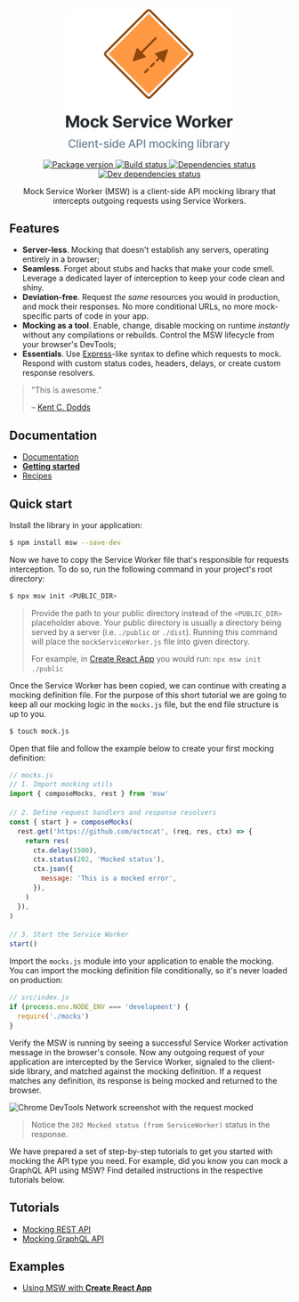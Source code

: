 <p align="center">
  <img src="logo.png" width="300" />
</p>

<p align="center">
  <a href="https://www.npmjs.com/package/msw" target="_blank">
    <img src="https://img.shields.io/npm/v/msw.svg" alt="Package version" />
  </a>
  <a href="https://circleci.com/gh/open-draft/msw" target="_blank">
    <img src="https://img.shields.io/circleci/project/github/open-draft/msw/master.svg" alt="Build status" />
  </a>
  <a href="https://david-dm.org/open-draft/msw" target="_blank">
    <img src="https://img.shields.io/david/open-draft/msw.svg" alt="Dependencies status" />
  </a>
  <a href="https://david-dm.org/open-draft/msw?type=dev" target="_blank">
    <img src="https://img.shields.io/david/dev/open-draft/msw.svg" alt="Dev dependencies status" />
  </a>
</p>

<p align="center">Mock Service Worker (MSW) is a client-side API mocking library that intercepts outgoing requests using Service Workers.</p>

## Features

- **Server-less**. Mocking that doesn't establish any servers, operating entirely in a browser;
- **Seamless**. Forget about stubs and hacks that make your code smell. Leverage a dedicated layer of interception to keep your code clean and shiny.
- **Deviation-free**. Request _the same_ resources you would in production, and mock their responses. No more conditional URLs, no more mock-specific parts of code in your app.
- **Mocking as a tool**. Enable, change, disable mocking on runtime _instantly_ without any compilations or rebuilds. Control the MSW lifecycle from your browser's DevTools;
- **Essentials**. Use [Express](https://github.com/expressjs/express/)-like syntax to define which requests to mock. Respond with custom status codes, headers, delays, or create custom response resolvers.

> "This is awesome."
>
> – [Kent C. Dodds](https://twitter.com/kentcdodds/status/1233899811608219648)

## Documentation

- [Documentation](https://redd.gitbook.io/msw)
- [**Getting started**](https://redd.gitbook.io/msw/getting-started)
- [Recipes](https://redd.gitbook.io/msw/recipes)

## Quick start

Install the library in your application:

```bash
$ npm install msw --save-dev
```

Now we have to copy the Service Worker file that's responsible for requests interception. To do so, run the following command in your project's root directory:

```bash
$ npx msw init <PUBLIC_DIR>
```

> Provide the path to your public directory instead of the `<PUBLIC_DIR>` placeholder above. Your public directory is usually a directory being served by a server (i.e. `./public` or `./dist`). Running this command will place the `mockServiceWorker.js` file into given directory.
>
> For example, in [Create React App](https://github.com/facebook/create-react-app) you would run: `npx msw init ./public`

Once the Service Worker has been copied, we can continue with creating a mocking definition file. For the purpose of this short tutorial we are going to keep all our mocking logic in the `mocks.js` file, but the end file structure is up to you.

```bash
$ touch mock.js
```

Open that file and follow the example below to create your first mocking definition:

```js
// mocks.js
// 1. Import mocking utils
import { composeMocks, rest } from 'msw'

// 2. Define request handlers and response resolvers
const { start } = composeMocks(
  rest.get('https://github.com/octocat', (req, res, ctx) => {
    return res(
      ctx.delay(1500),
      ctx.status(202, 'Mocked status'),
      ctx.json({
        message: 'This is a mocked error',
      }),
    )
  }),
)

// 3. Start the Service Worker
start()
```

Import the `mocks.js` module into your application to enable the mocking. You can import the mocking definition file conditionally, so it's never loaded on production:

```js
// src/index.js
if (process.env.NODE_ENV === 'development') {
  require('./mocks')
}
```

Verify the MSW is running by seeing a successful Service Worker activation message in the browser's console. Now any outgoing request of your application are intercepted by the Service Worker, signaled to the client-side library, and matched against the mocking definition. If a request matches any definition, its response is being mocked and returned to the browser.

![Chrome DevTools Network screenshot with the request mocked](https://github.com/open-draft/msw/blob/master/media/msw-quick-look-network.png?raw=true)

> Notice the `202 Mocked status (from ServiceWorker)` status in the response.

We have prepared a set of step-by-step tutorials to get you started with mocking the API type you need. For example, did you know you can mock a GraphQL API using MSW? Find detailed instructions in the respective tutorials below.

## Tutorials

- [Mocking REST API](https://redd.gitbook.io/msw/tutorials/mocking-rest-api)
- [Mocking GraphQL API](https://redd.gitbook.io/msw/tutorials/mocking-graphql-api)

## Examples

- [Using MSW with **Create React App**](https://github.com/open-draft/msw/tree/master/examples/create-react-app)
